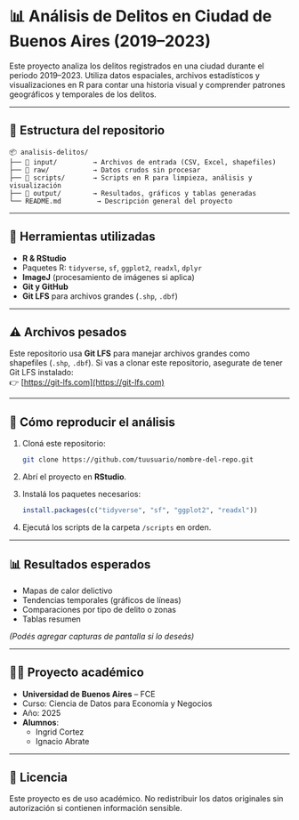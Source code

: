 # 📊 Análisis de Delitos en Ciudad de Buenos Aires (2019–2023)
Este proyecto analiza los delitos registrados en una ciudad durante el periodo 2019–2023. Utiliza datos espaciales, archivos estadísticos y visualizaciones en R para contar una historia visual y comprender patrones geográficos y temporales de los delitos.

---

## 📁 Estructura del repositorio

```
📦 analisis-delitos/
├── 📂 input/         → Archivos de entrada (CSV, Excel, shapefiles)
├── 📂 raw/           → Datos crudos sin procesar
├── 📂 scripts/       → Scripts en R para limpieza, análisis y visualización
├── 📂 output/        → Resultados, gráficos y tablas generadas
└── README.md         → Descripción general del proyecto
```

---

## 🧰 Herramientas utilizadas

- **R & RStudio**
- Paquetes R: `tidyverse`, `sf`, `ggplot2`, `readxl`, `dplyr`
- **ImageJ** (procesamiento de imágenes si aplica)
- **Git y GitHub**
- **Git LFS** para archivos grandes (`.shp`, `.dbf`)

---

## ⚠️ Archivos pesados

Este repositorio usa **Git LFS** para manejar archivos grandes como shapefiles (`.shp`, `.dbf`). Si vas a clonar este repositorio, asegurate de tener Git LFS instalado:  
👉 [https://git-lfs.com](https://git-lfs.com)

---

## 📝 Cómo reproducir el análisis

1. Cloná este repositorio:
   ```bash
   git clone https://github.com/tuusuario/nombre-del-repo.git
   ```

2. Abrí el proyecto en **RStudio**.

3. Instalá los paquetes necesarios:
   ```r
   install.packages(c("tidyverse", "sf", "ggplot2", "readxl"))
   ```

4. Ejecutá los scripts de la carpeta `/scripts` en orden.

---

## 📊 Resultados esperados

- Mapas de calor delictivo
- Tendencias temporales (gráficos de líneas)
- Comparaciones por tipo de delito o zonas
- Tablas resumen

*(Podés agregar capturas de pantalla si lo deseás)*

---

## 👩‍🎓 Proyecto académico

- **Universidad de Buenos Aires** – FCE  
- Curso: Ciencia de Datos para Economía y Negocios
- Año: 2025  
- **Alumnos**:  
  - Ingrid Cortez  
  - Ignacio Abrate

---

## 📄 Licencia

Este proyecto es de uso académico. No redistribuir los datos originales sin autorización si contienen información sensible.
